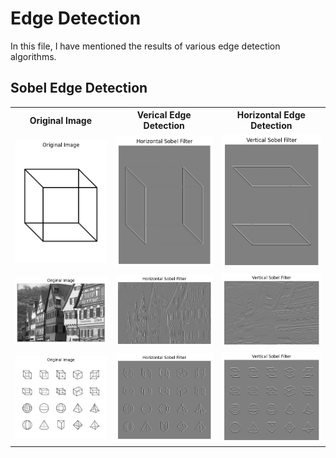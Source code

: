 # Edge Detection

In this file, I have mentioned the results of various edge detection algorithms.

## Sobel Edge Detection

<table>
<tr>
    <th>Original Image</th>
    <th>Verical Edge Detection</th>
    <th>Horizontal Edge Detection</th>
</tr>
<tr>
    <td>
    <img src="1_Original.png">
    </td>
    <td>
    <img src="1_Horizontal.png">
    </td>
    <td>
    <img src="1_Vertical.png">
    </td>
</tr>
<tr>
    <td>
    <img src="2_Original.png">
    </td>
    <td>
    <img src="2_Horizontal.png">
    </td>
    <td>
    <img src="2_Vertical.png">
    </td>
</tr>
<tr>
    <td>
    <img src="3_Original.png">
    </td>
    <td>
    <img src="3_Horizontal.png">
    </td>
    <td>
    <img src="3_Vertical.png">
    </td>
</tr>
</table>
